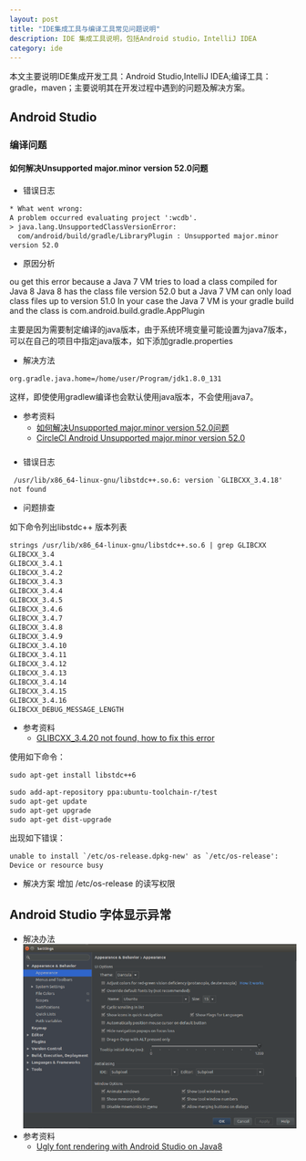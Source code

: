 ```yaml
---
layout: post
title: "IDE集成工具与编译工具常见问题说明"
description: IDE 集成工具说明，包括Android studio，IntelliJ IDEA
category: ide
---
```


本文主要说明IDE集成开发工具：Android Studio,IntelliJ IDEA;编译工具：gradle，maven；主要说明其在开发过程中遇到的问题及解决方案。


## Android Studio

### 编译问题

#### 如何解决Unsupported major.minor version 52.0问题

* 错误日志

```
* What went wrong:
A problem occurred evaluating project ':wcdb'.
> java.lang.UnsupportedClassVersionError: 
  com/android/build/gradle/LibraryPlugin : Unsupported major.minor version 52.0
```

* 原因分析

ou get this error because a Java 7 VM tries to load a class compiled for Java 8
Java 8 has the class file version 52.0 but a Java 7 VM can only load class files up to version 51.0
In your case the Java 7 VM is your gradle build and the class is com.android.build.gradle.AppPlugin

主要是因为需要制定编译的java版本，由于系统环境变量可能设置为java7版本，可以在自己的项目中指定java版本，如下添加gradle.properties

* 解决方法

```
org.gradle.java.home=/home/user/Program/jdk1.8.0_131
```

这样，即使使用gradlew编译也会默认使用java版本，不会使用java7。

* 参考资料
  * [如何解决Unsupported major.minor version 52.0问题](http://www.jianshu.com/p/5eebd3c609d6)
  * [CircleCI Android Unsupported major.minor version 52.0](https://stackoverflow.com/questions/38209522/circleci-android-unsupported-major-minor-version-52-0)


###
 
 * 错误日志

 ```
  /usr/lib/x86_64-linux-gnu/libstdc++.so.6: version `GLIBCXX_3.4.18' not found
 ```

 * 问题排查

 如下命令列出libstdc++ 版本列表

 ```
 strings /usr/lib/x86_64-linux-gnu/libstdc++.so.6 | grep GLIBCXX
 GLIBCXX_3.4
GLIBCXX_3.4.1
GLIBCXX_3.4.2
GLIBCXX_3.4.3
GLIBCXX_3.4.4
GLIBCXX_3.4.5
GLIBCXX_3.4.6
GLIBCXX_3.4.7
GLIBCXX_3.4.8
GLIBCXX_3.4.9
GLIBCXX_3.4.10
GLIBCXX_3.4.11
GLIBCXX_3.4.12
GLIBCXX_3.4.13
GLIBCXX_3.4.14
GLIBCXX_3.4.15
GLIBCXX_3.4.16
GLIBCXX_DEBUG_MESSAGE_LENGTH
 ```

* 参考资料
  * [GLIBCXX_3.4.20 not found, how to fix this error](https://askubuntu.com/questions/575505/glibcxx-3-4-20-not-found-how-to-fix-this-error)

使用如下命令：

```
sudo apt-get install libstdc++6
```

```
sudo add-apt-repository ppa:ubuntu-toolchain-r/test 
sudo apt-get update
sudo apt-get upgrade
sudo apt-get dist-upgrade
```

出现如下错误：
```
unable to install `/etc/os-release.dpkg-new' as `/etc/os-release': Device or resource busy
```

* 解决方案
增加 /etc/os-release 的读写权限


## Android Studio 字体显示异常
* 解决办法
![image](/images/ide/android-studo-preference.png)
* 参考资料
  * [Ugly font rendering with Android Studio on Java8](https://askubuntu.com/questions/771931/ugly-font-rendering-with-android-studio-on-java8)
